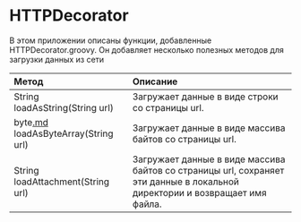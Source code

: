 # HTTPDecorator #

В этом приложении описаны функции, добавленные HTTPDecorator.groovy. Он добавляет несколько полезных методов для загрузки данных из сети

| Метод | Описание |
|:------|:---------|
| String loadAsString(String url) | Загружает данные в виде строки со страницы url. |
| byte[.md](.md) loadAsByteArray(String url) | Загружает данные в виде массива байтов со страницы url. |
| String loadAttachment(String url) | Загружает данные в виде массива байтов со страницы url, сохраняет эти данные в локальной директории и возвращает имя файла. |